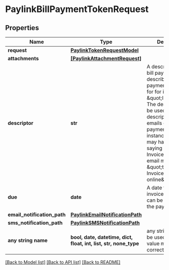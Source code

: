 # PaylinkBillPaymentTokenRequest


## Properties
Name | Type | Description | Notes
------------ | ------------- | ------------- | -------------
**request** | [**PaylinkTokenRequestModel**](PaylinkTokenRequestModel.md) |  | 
**attachments** | [**[PaylinkAttachmentRequest]**](PaylinkAttachmentRequest.md) |  | [optional] 
**descriptor** | **str** | A descriptor for the bill payment used to describe what the payment request is for for instance \&quot;Invoice\&quot;.  The descriptor can be used as descriptive text on emails or the payment page. For instance an invoice may have a button saying \&quot;View Invoice\&quot; or an email may say \&quot;to pay your Invoice online\&quot;.  | [optional] 
**due** | **date** | A date that the invoice is due. This can be displayed on the payment page. | [optional] 
**email_notification_path** | [**PaylinkEmailNotificationPath**](PaylinkEmailNotificationPath.md) |  | [optional] 
**sms_notification_path** | [**PaylinkSMSNotificationPath**](PaylinkSMSNotificationPath.md) |  | [optional] 
**any string name** | **bool, date, datetime, dict, float, int, list, str, none_type** | any string name can be used but the value must be the correct type | [optional]

[[Back to Model list]](../README.md#documentation-for-models) [[Back to API list]](../README.md#documentation-for-api-endpoints) [[Back to README]](../README.md)


